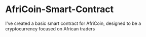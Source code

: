 # AfriCoin-Smart-Contract
I've created a basic smart contract for AfriCoin, designed to be a cryptocurrency focused on African traders
